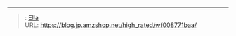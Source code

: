 # 



---

> : [Ella](https://blog.jp.amzshop.net/)  
> URL: https://blog.jp.amzshop.net/high_rated/wf008771baa/  

